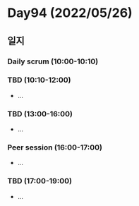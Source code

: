 # Day94 (2022/05/26)

## 일지

### Daily scrum (10:00-10:10)

### TBD (10:10-12:00)

  * ...

### TBD (13:00-16:00)

  * ...

### Peer session (16:00-17:00)

  * ...

### TBD (17:00-19:00)

  * ...
